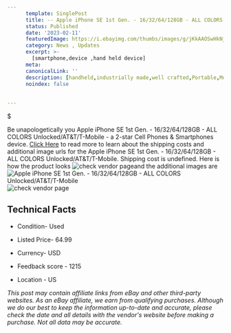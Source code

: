 ```yaml
---
      template: SinglePost
      title: -- Apple iPhone SE 1st Gen. - 16/32/64/128GB - ALL COLORS Unlocked/AT&T/T-Mobile
      status: Published
      date: '2023-02-11'
      featuredImage: https://i.ebayimg.com/thumbs/images/g/jKkAAOSwHkNjkqJZ/s-l225.jpg
      category: News , Updates
      excerpt: >-
        [smartphone,device ,hand held device]
      meta:
      canonicalLink: ''
      description: [handheld,industrially made,well crafted,Portable,Mobile,Compact,Convenient,Lightweight,Maneuverable,Man-portable,Miniature,Carriable,Hand-held,Light,Holdable,Transportable,Mobile device,Pocket-sized,On-the-go,Wireless,Cordless,Compact size,Convenient size, smartphone,device ,hand held device]
      noindex: false
      
        
---
```

$

Be unapologetically you Apple iPhone SE 1st Gen. - 16/32/64/128GB - ALL COLORS Unlocked/AT&T/T-Mobile - a 2-star Cell Phones & Smartphones device. [Click Here](https://www.ebay.com/itm/125654726090?hash=item1d419af5ca%3Ag%3AjKkAAOSwHkNjkqJZ&mkevt=1&mkcid=1&mkrid=711-53200-19255-0&campid=%253CePNCampaignId%253E&customid=%253CreferenceId%253E&toolid=10049) to read more to learn about the shipping costs and additional image urls for the Apple iPhone SE 1st Gen. - 16/32/64/128GB - ALL COLORS Unlocked/AT&T/T-Mobile. Shipping cost is undefined. Here is how the product looks ![check vendor page](https://i.ebayimg.com/thumbs/images/g/jKkAAOSwHkNjkqJZ/s-l225.jpg)and the additional images are![Apple iPhone SE 1st Gen. - 16/32/64/128GB - ALL COLORS Unlocked/AT&T/T-Mobile](https://i.ebayimg.com/images/g/jKkAAOSwHkNjkqJZ/s-l1600.jpg)![check vendor page](https://origin-galleryplus.ebayimg.com/ws/web/125654726090_2_0_1/225x225.jpg)



 ## Technical Facts 



     
      

 - Condition- Used 


      

 - Listed Price- 64.99 


      

 - Currency- USD 


      

 - Feedback score - 1215 


      

 - Location - US 


      
      

 *_This post may contain affiliate links from eBay and other third-party websites. As an eBay affiliate, we earn from qualifying purchases. Although we do our best to keep the information up-to-date and accurate, please check the date and all details with the vendor's website before making a purchase. Not all data may be accurate._*






